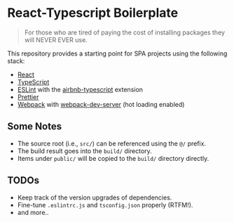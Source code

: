 # React-Typescript Boilerplate

> For those who are tired of paying the cost of installing packages they will NEVER EVER use.

This repository provides a starting point for SPA projects using the following stack:

- [React](https://reactjs.org/)
- [TypeScript](https://www.typescriptlang.org/)
- [ESLint](https://eslint.org/) with the [airbnb-typescript](https://github.com/iamturns/eslint-config-airbnb-typescript) extension
- [Prettier](https://prettier.io/)
- [Webpack](https://webpack.js.org/) with [webpack-dev-server](https://github.com/webpack/webpack-dev-server) (hot loading enabled)

## Some Notes

- The source root (i.e., `src/`) can be referenced using the `@/` prefix.
- The build result goes into the `build/` directory.
- Items under `public/` will be copied to the `build/` directory directly.

## TODOs

- Keep track of the version upgrades of dependencies.
- Fine-tune `.eslintrc.js` and `tsconfig.json` properly (RTFM!).
- and more..
